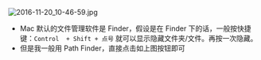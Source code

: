 
![2016-11-20_10-46-59.jpg](https://cdn.uptmr.com/upupmo-article/mac/basic/mac-system-16-show-hidden-files.png)


- Mac 默认的文件管理软件是 Finder，假设是在 Finder 下的话，一般按快捷键：`Control  + Shift + 点号` 就可以显示隐藏文件夹/文件。再按一次隐藏。
- 但是我一般用 Path Finder，直接点击如上图按钮即可